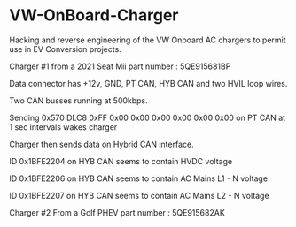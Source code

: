 # VW-OnBoard-Charger
Hacking and reverse engineering of the VW Onboard AC chargers to permit use in EV Conversion projects.

Charger #1 from a 2021 Seat Mii part number : 5QE915681BP

Data connector has +12v, GND, PT CAN, HYB CAN and two HVIL loop wires.

Two CAN busses running at 500kbps.

Sending 0x570 DLC8 0xFF 0x00 0x00 0x00 0x00 0x00 0x00 on PT CAN at 1 sec intervals wakes charger

Charger then sends data on Hybrid CAN interface.

ID 0x1BFE2204 on HYB CAN seems to contain HVDC voltage

ID 0x1BFE2206 on HYB CAN seems to contain AC Mains L1 - N voltage

ID 0x1BFE2207 on HYB CAN seems to contain AC Mains L2 - N voltage


Charger #2 From a Golf PHEV part number : 5QE915682AK


